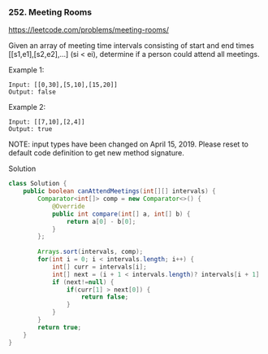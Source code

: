 ### 252. Meeting Rooms

https://leetcode.com/problems/meeting-rooms/

Given an array of meeting time intervals consisting of start and end times [[s1,e1],[s2,e2],...] (si < ei), determine if a person could attend all meetings.

Example 1:
```
Input: [[0,30],[5,10],[15,20]]
Output: false
```
Example 2:
```
Input: [[7,10],[2,4]]
Output: true
```
NOTE: input types have been changed on April 15, 2019. Please reset to default code definition to get new method signature.

Solution

```java
class Solution {
    public boolean canAttendMeetings(int[][] intervals) {
        Comparator<int[]> comp = new Comparator<>() {
            @Override
            public int compare(int[] a, int[] b) {
                return a[0] - b[0];
            }
        };
        
        Arrays.sort(intervals, comp);
        for(int i = 0; i < intervals.length; i++) {
            int[] curr = intervals[i];
            int[] next = (i + 1 < intervals.length)? intervals[i + 1] : null;
            if (next!=null) {
                if(curr[1] > next[0]) {
                    return false;
                }
            }
        }
        return true;
    }
}
```
